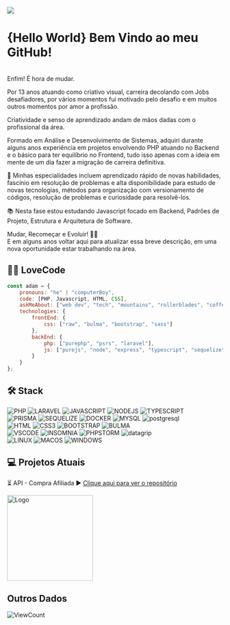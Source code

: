 ![](https://user-images.githubusercontent.com/62906170/175831542-20390836-f600-4fb4-8086-8ae7ee544a4e.png)

# {Hello World} Bem Vindo ao meu GitHub! 

<br>
Enfim! É hora de mudar.  

Por 13 anos atuando como criativo visual, carreira decolando com Jobs desafiadores, por vários momentos fui motivado pelo desafio e em muitos outros momentos por amor a profissão.  
  
Criatividade e senso de aprendizado andam de mãos dadas com o profissional da área.  
  
Formado em Análise e Desenvolvimento de Sistemas, adquiri durante alguns anos experiência em projetos envolvendo PHP atuando no Backend e o básico para ter equilíbrio no Frontend, tudo isso apenas com a ideia em mente de um dia fazer a migração de carreira definitiva.
  
📌 Minhas especialidades incluem aprendizado rápido de novas habilidades, fascínio em resolução de problemas e alta disponibilidade para estudo de novas tecnologias, métodos para organização com versionamento de códigos, resolução de problemas e curiosidade para resolvê-los.  
    
📚 Nesta fase estou estudando Javascript focado em Backend, Padrões de Projeto, Estrutura e Arquitetura de Software.  
  
Mudar, Recomeçar e Evoluir! 🌱🚀  
E em alguns anos voltar aqui para atualizar essa breve descrição, em uma nova oportunidade estar trabalhando na área.

## 🐱‍💻 LoveCode

```javascript
const adam = {
    pronouns: "he" | "computerBoy",
    code: [PHP, Javascript, HTML, CSS],
    askMeAbout: ["web dev", "tech", "mountains", "rollerblades", "coffee"],
    technologies: {
        frontEnd: {
            css: ["raw", "bulma", "bootstrap", "sass"]
        },
        backEnd: {
            php: ["purephp", "psrs", "laravel"],
            js: ["purejs", "node", "express", "typescript", "sequelize", "typeorm", "prisma"]
        }        
    }
};
```

## 🛠️ Stack
 
 ![PHP](https://img.shields.io/badge/-PHP-2F4F4F?logo=php&logoColor=white&logoWidth=40)
 ![LARAVEL](https://img.shields.io/badge/-Laravel-FF5733?logo=laravel&logoColor=white&logoWidth=40)
 ![JAVASCRIPT](https://img.shields.io/badge/-Javascript-FFD700?logo=javascript&logoColor=white&logoWidth=40)
 ![NODEJS](https://img.shields.io/badge/-NodeJs-339933?logo=nodedotjs&logoColor=white&logoWidth=40)
 ![TYPESCRIPT](https://img.shields.io/badge/-Typescript-3178C6?logo=typescript&logoColor=white&logoWidth=40)
 <br>
 ![PRISMA](https://img.shields.io/badge/-Prisma-2D3748?logo=prisma&logoColor=white&logoWidth=40)
 ![SEQUELIZE](https://img.shields.io/badge/-Sequelize-52B0E7?logo=sequelize&logoColor=white&logoWidth=40)
 ![DOCKER](https://img.shields.io/badge/-Docker-2496ED?logo=docker&logoColor=white&logoWidth=40)
 ![MYSQL](https://img.shields.io/badge/-MySql-4479A1?logo=mysql&logoColor=white&logoWidth=40)
 ![postgresql](https://img.shields.io/badge/-Postgresql-4169E1?logo=postgresql&logoColor=white&logoWidth=40)
 <br>
 ![HTML](https://img.shields.io/badge/-HTML5-E34F26?logo=html5&logoColor=white&logoWidth=40)
 ![CSS3](https://img.shields.io/badge/-CSS3-1572B6?logo=css3&logoColor=white&logoWidth=40)
 ![BOOTSTRAP](https://img.shields.io/badge/-Bootstrap-7952B3?logo=bootstrap&logoColor=white&logoWidth=40)
 ![BULMA](https://img.shields.io/badge/-Bulma-00D1B2?logo=bulma&logoColor=white&logoWidth=40)
 <br>
 ![VSCODE](https://img.shields.io/badge/-VSCode-007ACC?logo=visualstudio&logoColor=white&logoWidth=40)
 ![INSOMNIA](https://img.shields.io/badge/-Insomnia-4000BF?logo=insomnia&logoColor=white&logoWidth=40)
 ![PHPSTORM](https://img.shields.io/badge/-PhpStorm-7B68EE?logo=phpstorm&logoColor=white&logoWidth=40)
 ![datagrip](https://img.shields.io/badge/-Datagrip-6495ED?logo=datagrip&logoColor=white&logoWidth=40)
 <br>
 ![LINUX](https://img.shields.io/badge/-Linux-FCC624?logo=linux&logoColor=white&logoWidth=40)
 ![MACOS](https://img.shields.io/badge/-MacOS-4D4D4D?logo=macos&logoColor=white&logoWidth=40)
 ![WINDOWS](https://img.shields.io/badge/-Windows-0078D6?logo=windows&logoColor=white&logoWidth=40)

## 💻 Projetos Atuais

⏳ API - Compra Afiliada
▶ <a href="https://github.com/Adam-Almeida/affiliate-purchase">Clique aqui para ver o repositório</a>

<img src="https://user-images.githubusercontent.com/62906170/175834972-6a09e681-a04e-4c1c-8264-da747deedf27.png" alt="Logo" width="200"/>

## Outros Dados
![ViewCount](https://views.whatilearened.today/views/github/adam-almeida/adam-almeida.svg)
